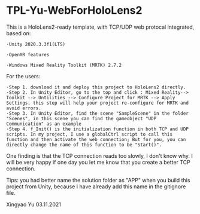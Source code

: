 # TPL-Yu-WebForHoloLens2

This is a HoloLens2-ready template, with TCP/UDP web protocal integrated, based on:
 
    ·Unity 2020.3.3f1(LTS) 
    
    ·OpenXR features
    
    ·Windows Mixed Reality Toolkit (MRTK) 2.7.2
    
   
For the users:

    ·Step 1. download it and deploy this project to HoloLens2 directly.
    ·Step 2. In Unity Editor, go to the top and click : Mixed Reality--> Toolkit --> Untilities --> Configure Project for MRTK --> Apply Settings, this step will help your project re-configure for MRTK and avoid errors.
    ·Step 3. In Unity Editor, find the scene "SampleScene" in the folder "Scenes", in this scene you can find the gameobject "UDP Communication" as an example
    ·Step 4. f_Init() is the initialization function in both TCP and UDP scripts. In my project, I use a globalCtrl script to call this function and then activate the web connection; But for you, you can directly change the name of this function to be "Start()".

One finding is that the TCP connection reads too slowly, I don't know why. I will be very happy if one day you let me know that you create a better TCP connection.

Tips: you had better name the solution folder as "APP" when you build this project from Unity, because I have already add this name in the gitignore file.


Xingyao Yu
03.11.2021
